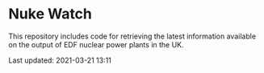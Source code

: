 # Nuke Watch

This repository includes code for retrieving the latest information available on the output of EDF nuclear power plants in the UK.

Last updated: 2021-03-21 13:11